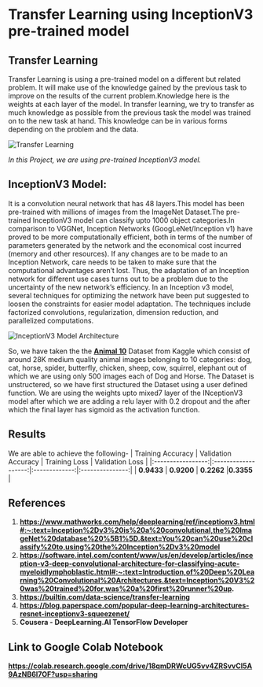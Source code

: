 # Transfer Learning using InceptionV3 pre-trained model

## Transfer Learning
Transfer Learning is using a pre-trained model on a different but related problem. It will make use of the knowledge gained by the previous task to improve on the results of the current problem.Knowledge here is the weights at each layer of the model.
In transfer learning, we try to transfer as much knowledge as possible from the previous task the model was trained on to the new task at hand. This knowledge can be in various forms depending on the problem and the data.

![Transfer Learning](https://builtin.com/sites/default/files/styles/ckeditor_optimize/public/inline-images/classifiers-transfer-learning.jpeg)

*In this Project, we are using pre-trained InceptionV3 model.*

## InceptionV3 Model:
It is a convolution neural network that has 48 layers.This model has been pre-trained with millions of images from the ImageNet Dataset.The pre-trained InceptionV3 model can classify upto 1000 object categories.In comparison to VGGNet, Inception Networks (GoogLeNet/Inception v1) have proved to be more computationally efficient, both in terms of the number of parameters generated by the network and the economical cost incurred (memory and other resources). If any changes are to be made to an Inception Network, care needs to be taken to make sure that the computational advantages aren’t lost. Thus, the adaptation of an Inception network for different use cases turns out to be a problem due to the uncertainty of the new network’s efficiency. In an Inception v3 model, several techniques for optimizing the network have been put suggested to loosen the constraints for easier model adaptation. The techniques include factorized convolutions, regularization, dimension reduction, and parallelized computations.

![InceptionV3 Model Architecture](https://camo.githubusercontent.com/d93725579fc7e7140a60faadaaf47ae93eda84b6/68747470733a2f2f7777772e50657465724d6f7373416d6c416c6c52657365617263682e636f6d2f6d656469612f696d616765732f7265706f7369746f726965732f434e4e2e6a7067)

So, we have taken the the **[Animal 10](https://www.kaggle.com/alessiocorrado99/animals10)** Dataset from Kaggle which consist of around 28K medium quality animal images belonging to 10 categories: dog, cat, horse, spider, butterfly, chicken, sheep, cow, squirrel, elephant out of which we are using only 500 images each of Dog and Horse.
The Dataset is unstructered, so we have first structured the Dataset using a user defined function. We are using the weights upto mixed7 layer of the INceptionV3 model after which we are adding a relu layer with 0.2 dropout and the after which the final layer has sigmoid as the activation function.
## Results
We are able to achieve the following-
| Training Accuracy | Validation Accuracy | Training Loss | Validation Loss |
|:-----------------:|:-------------------:|:-------------:|:---------------:|
| **0.9433**        | **0.9200**          | **0.2262**    |**0.3355**       |

## References
1. **https://www.mathworks.com/help/deeplearning/ref/inceptionv3.html#:~:text=Inception%2Dv3%20is%20a%20convolutional,the%20ImageNet%20database%20%5B1%5D.&text=You%20can%20use%20classify%20to,using%20the%20Inception%2Dv3%20model**
2. **https://software.intel.com/content/www/us/en/develop/articles/inception-v3-deep-convolutional-architecture-for-classifying-acute-myeloidlymphoblastic.html#:~:text=Introduction,of%20Deep%20Learning%20Convolutional%20Architectures.&text=Inception%20V3%20was%20trained%20for,was%20a%20first%20runner%20up.**
3. **https://builtin.com/data-science/transfer-learning**
4. **https://blog.paperspace.com/popular-deep-learning-architectures-resnet-inceptionv3-squeezenet/**
5. **Cousera - DeepLearning.AI TensorFlow Developer**
## Link to Google Colab Notebook
**https://colab.research.google.com/drive/18qmDRWcUG5vv4ZRSvvCl5A9AzNB6l7OF?usp=sharing**
